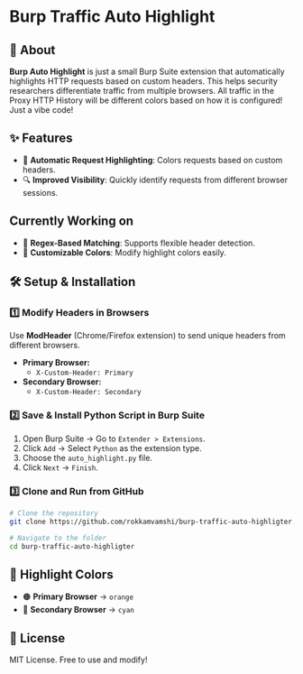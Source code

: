 # Burp Traffic Auto Highlight

## 📌 About
**Burp Auto Highlight** is just a small Burp Suite extension that automatically highlights HTTP requests based on custom headers. This helps security researchers differentiate traffic from multiple browsers. All traffic in the Proxy HTTP History will be different colors based on how it is configured!  Just a vibe code!

## ✨ Features
- 🚀 **Automatic Request Highlighting**: Colors requests based on custom headers.
- 🔍 **Improved Visibility**: Quickly identify requests from different browser sessions.
## Currently Working on
- 📜 **Regex-Based Matching**: Supports flexible header detection.
- 🎨 **Customizable Colors**: Modify highlight colors easily.

## 🛠 Setup & Installation
### 1️⃣ **Modify Headers in Browsers**
Use **ModHeader** (Chrome/Firefox extension) to send unique headers from different browsers.
- **Primary Browser:**
  - `X-Custom-Header: Primary`
- **Secondary Browser:**
  - `X-Custom-Header: Secondary`

### 2️⃣ **Save & Install Python Script in Burp Suite**
1. Open Burp Suite → Go to `Extender > Extensions`.
2. Click `Add` → Select `Python` as the extension type.
3. Choose the `auto_highlight.py` file.
4. Click `Next` → `Finish`.

### 3️⃣ **Clone and Run from GitHub**
```sh
# Clone the repository
git clone https://github.com/rokkamvamshi/burp-traffic-auto-highligter.git

# Navigate to the folder
cd burp-traffic-auto-highligter
```

## 🎨 Highlight Colors
- 🟠 **Primary Browser** → `orange`
- 🔵 **Secondary Browser** → `cyan`

## 📜 License
MIT License. Free to use and modify!

